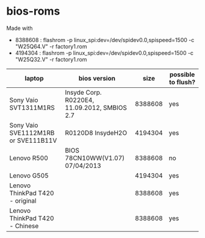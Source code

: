 # bios-roms

Made with
- 8388608 : flashrom -p linux_spi:dev=/dev/spidev0.0,spispeed=1500 -c "W25Q64.V" -r factory1.rom
- 4194304 : flashrom -p linux_spi:dev=/dev/spidev0.0,spispeed=1500 -c "W25Q32.V" -r factory1.rom

laptop | bios version | size | possible to flush?
---|---|---|---
Sony Vaio SVT1311M1RS | Insyde Corp. R0220E4, 11.09.2012, SMBIOS 2.7 | 8388608 | yes
Sony Vaio SVE1112M1RB or SVE111B11V | R0120D8 InsydeH2O | 4194304 | yes
Lenovo R500 | BIOS 78CN10WW(V1.07) 07/04/2013 | 8388608 | no
Lenovo G505 | | 4194304 | yes
Lenovo ThinkPad T420 - original | | 8388608 | yes
Lenovo ThinkPad T420 - Chinese | | 8388608 | yes
